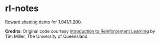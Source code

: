 rl-notes
========

[Reward shaping demo](<demos/Reward Shaping.ipynb>) for [1.041/1.200](https://web.mit.edu/1.041/www/).

**Credits**: Original code courtesy [Introduction to Reinforcement Learning](https://gibberblot.github.io/rl-notes/intro.html) by Tim Miller, The University of Queensland.